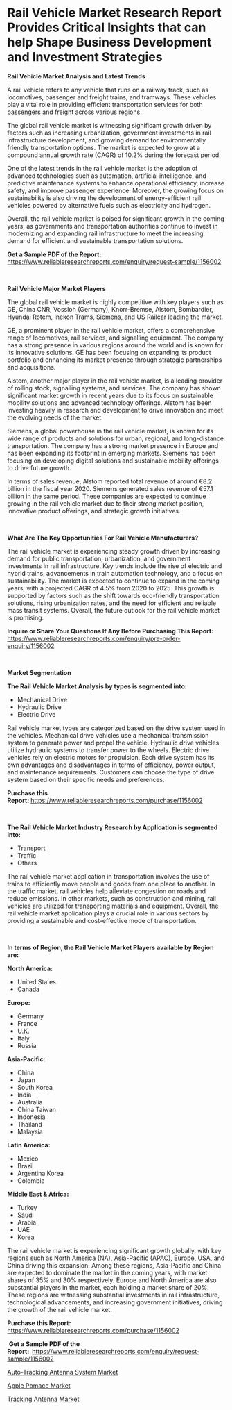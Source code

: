 <p><h1>Rail Vehicle Market Research Report Provides Critical Insights that can help Shape Business Development and Investment Strategies</h1></p><p><strong>Rail Vehicle Market Analysis and Latest Trends</strong></p>
<p><p>A rail vehicle refers to any vehicle that runs on a railway track, such as locomotives, passenger and freight trains, and tramways. These vehicles play a vital role in providing efficient transportation services for both passengers and freight across various regions.</p><p>The global rail vehicle market is witnessing significant growth driven by factors such as increasing urbanization, government investments in rail infrastructure development, and growing demand for environmentally friendly transportation options. The market is expected to grow at a compound annual growth rate (CAGR) of 10.2% during the forecast period.</p><p>One of the latest trends in the rail vehicle market is the adoption of advanced technologies such as automation, artificial intelligence, and predictive maintenance systems to enhance operational efficiency, increase safety, and improve passenger experience. Moreover, the growing focus on sustainability is also driving the development of energy-efficient rail vehicles powered by alternative fuels such as electricity and hydrogen.</p><p>Overall, the rail vehicle market is poised for significant growth in the coming years, as governments and transportation authorities continue to invest in modernizing and expanding rail infrastructure to meet the increasing demand for efficient and sustainable transportation solutions.</p></p>
<p><strong>Get a Sample PDF of the Report:&nbsp;</strong> <a href="https://www.reliableresearchreports.com/enquiry/request-sample/1156002">https://www.reliableresearchreports.com/enquiry/request-sample/1156002</a></p>
<p>&nbsp;</p>
<p><strong>Rail Vehicle Major Market Players</strong></p>
<p><p>The global rail vehicle market is highly competitive with key players such as GE, China CNR, Vossloh (Germany), Knorr-Bremse, Alstom, Bombardier, Hyundai Rotem, Inekon Trams, Siemens, and US Railcar leading the market. </p><p>GE, a prominent player in the rail vehicle market, offers a comprehensive range of locomotives, rail services, and signalling equipment. The company has a strong presence in various regions around the world and is known for its innovative solutions. GE has been focusing on expanding its product portfolio and enhancing its market presence through strategic partnerships and acquisitions.</p><p>Alstom, another major player in the rail vehicle market, is a leading provider of rolling stock, signalling systems, and services. The company has shown significant market growth in recent years due to its focus on sustainable mobility solutions and advanced technology offerings. Alstom has been investing heavily in research and development to drive innovation and meet the evolving needs of the market.</p><p>Siemens, a global powerhouse in the rail vehicle market, is known for its wide range of products and solutions for urban, regional, and long-distance transportation. The company has a strong market presence in Europe and has been expanding its footprint in emerging markets. Siemens has been focusing on developing digital solutions and sustainable mobility offerings to drive future growth.</p><p>In terms of sales revenue, Alstom reported total revenue of around €8.2 billion in the fiscal year 2020. Siemens generated sales revenue of €57.1 billion in the same period. These companies are expected to continue growing in the rail vehicle market due to their strong market position, innovative product offerings, and strategic growth initiatives.</p></p>
<p>&nbsp;</p>
<p><strong>What Are The Key Opportunities For Rail Vehicle Manufacturers?</strong></p>
<p><p>The rail vehicle market is experiencing steady growth driven by increasing demand for public transportation, urbanization, and government investments in rail infrastructure. Key trends include the rise of electric and hybrid trains, advancements in train automation technology, and a focus on sustainability. The market is expected to continue to expand in the coming years, with a projected CAGR of 4.5% from 2020 to 2025. This growth is supported by factors such as the shift towards eco-friendly transportation solutions, rising urbanization rates, and the need for efficient and reliable mass transit systems. Overall, the future outlook for the rail vehicle market is promising.</p></p>
<p><strong>Inquire or Share Your Questions If Any Before Purchasing This Report:</strong> <a href="https://www.reliableresearchreports.com/enquiry/pre-order-enquiry/1156002">https://www.reliableresearchreports.com/enquiry/pre-order-enquiry/1156002</a></p>
<p>&nbsp;</p>
<p><strong>Market Segmentation</strong></p>
<p><strong>The Rail Vehicle Market Analysis by types is segmented into:</strong></p>
<p><ul><li>Mechanical Drive</li><li>Hydraulic Drive</li><li>Electric Drive</li></ul></p>
<p><p>Rail vehicle market types are categorized based on the drive system used in the vehicles. Mechanical drive vehicles use a mechanical transmission system to generate power and propel the vehicle. Hydraulic drive vehicles utilize hydraulic systems to transfer power to the wheels. Electric drive vehicles rely on electric motors for propulsion. Each drive system has its own advantages and disadvantages in terms of efficiency, power output, and maintenance requirements. Customers can choose the type of drive system based on their specific needs and preferences.</p></p>
<p><strong>Purchase this Report:&nbsp;</strong><a href="https://www.reliableresearchreports.com/purchase/1156002">https://www.reliableresearchreports.com/purchase/1156002</a></p>
<p>&nbsp;</p>
<p><strong>The Rail Vehicle Market Industry Research by Application is segmented into:</strong></p>
<p><ul><li>Transport</li><li>Traffic</li><li>Others</li></ul></p>
<p><p>The rail vehicle market application in transportation involves the use of trains to efficiently move people and goods from one place to another. In the traffic market, rail vehicles help alleviate congestion on roads and reduce emissions. In other markets, such as construction and mining, rail vehicles are utilized for transporting materials and equipment. Overall, the rail vehicle market application plays a crucial role in various sectors by providing a sustainable and cost-effective mode of transportation.</p></p>
<p>&nbsp;</p>
<p><strong>In terms of Region, the Rail Vehicle Market Players available by Region are:</strong></p>
<p>
    <p> <strong> North America: </strong>
        <ul>
            <li>United States</li>
            <li>Canada</li>
        </ul>
        </p> 
    <p> <strong> Europe: </strong>
        <ul>
            <li>Germany</li>
            <li>France</li>
            <li>U.K.</li>
            <li>Italy</li>
            <li>Russia</li>
        </ul>
        </p> 
    <p> <strong> Asia-Pacific: </strong>
        <ul>
            <li>China</li>
            <li>Japan</li>
            <li>South Korea</li>
            <li>India</li>
            <li>Australia</li>
            <li>China Taiwan</li>
            <li>Indonesia</li>
            <li>Thailand</li>
            <li>Malaysia</li>
        </ul>
        </p> 
    <p> <strong> Latin America: </strong>
        <ul>
            <li>Mexico</li>
            <li>Brazil</li>
            <li>Argentina Korea</li>
            <li>Colombia</li>
        </ul>
        </p> 
    <p> <strong> Middle East & Africa: </strong>
        <ul>
            <li>Turkey</li>
            <li>Saudi</li>
            <li>Arabia</li>
            <li>UAE</li>
            <li>Korea</li>
        </ul>
    </p>
    </p>
<p><p>The rail vehicle market is experiencing significant growth globally, with key regions such as North America (NA), Asia-Pacific (APAC), Europe, USA, and China driving this expansion. Among these regions, Asia-Pacific and China are expected to dominate the market in the coming years, with market shares of 35% and 30% respectively. Europe and North America are also substantial players in the market, each holding a market share of 20%. These regions are witnessing substantial investments in rail infrastructure, technological advancements, and increasing government initiatives, driving the growth of the rail vehicle market.</p></p>
<p><strong>Purchase this Report: </strong><a href="https://www.reliableresearchreports.com/purchase/1156002">https://www.reliableresearchreports.com/purchase/1156002</a></p>
<p>&nbsp;<strong>Get a Sample PDF of the Report:&nbsp;&nbsp;</strong><a href="https://www.reliableresearchreports.com/enquiry/request-sample/1156002">https://www.reliableresearchreports.com/enquiry/request-sample/1156002</a></p>
<p><strong></strong></p>
<p><p><a href="https://view.publitas.com/reportprime-1/auto-tracking-antenna-system-market-size-reflecting-a-forecast-till-2030-market-by-type-by-application-and-by-geography/">Auto-Tracking Antenna System Market</a></p><p><a href="https://view.publitas.com/reportprime-1/apple-pomace-market-insights-market-players-and-forecast-till-2030/">Apple Pomace Market</a></p><p><a href="https://view.publitas.com/reportprime-1/tracking-antenna-market-size-share-trends-analysis-report-by-application-regional-outlook-competitive-strategies-and-segment-forecasts-2023-2030/">Tracking Antenna Market</a></p></p>